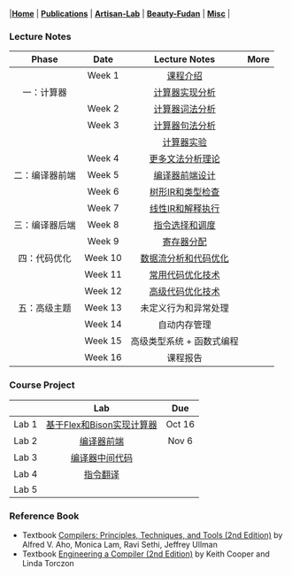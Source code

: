 |[<b>Home</b>](https://hxuhack.github.io/) | [<b>Publications</b>](../publication/list) | [<b>Artisan-Lab</b>](../lab/page) | [<b>Beauty-Fudan</b>](../photo/page) | [<b>Misc</b>](../misc/list) |


### Lecture Notes

| Phase | Date |Lecture Notes | More |
|:---------:|:---------:|:------------------:|:----------------------------------:|
| | Week 1    |[课程介绍](compiler/Lecture1-课程介绍.pdf) | |
|  一：计算器 |           |[计算器实现分析](compiler/Lecture2.1-计算器实现分析.pdf) | |
| | Week 2    |[计算器词法分析](compiler/Lecture2.2-计算器词法分析.pdf) | |
| | Week 3    |[计算器句法分析](compiler/Lecture2.3-计算器句式分析.pdf) | |
| |           |[计算器实验](compiler/Lecture2.4-计算器实验.pdf) | |
| | Week 4    |[更多文法分析理论](compiler/Lecture2.5-更多语法分析.pdf) | |
| 二：编译器前端 | Week 5 |[编译器前端设计](compiler/Lecture3.1-编译器前端.pdf) | |
| | Week 6    |[树形IR和类型检查](compiler/Lecture3.2-树形IR和类型检查.pdf) | |
| | Week 7    |[线性IR和解释执行](compiler/Lecture3.3-线性IR和解释执行.pdf) | |
| 三：编译器后端 | Week 8 | [指令选择和调度](compiler/Lecture4.1-指令选择和调度.pdf) | |
| | Week 9   | [寄存器分配](compiler/Lecture4.2-寄存器分配.pdf) | |
| 四：代码优化 | Week 10 | [数据流分析和代码优化](compiler/Lecture5.1-数据流分析和代码优化.pdf) | |
| | Week 11 | [常用代码优化技术](compiler/Lecture5.2-常用代码优化技术.pdf)| |
| | Week 12 | [高级代码优化技术](compiler/Lecture5.3-高级代码优化技术.pdf) | |
| 五：高级主题 | Week 13 | 未定义行为和异常处理 | |
| | Week 14 | 自动内存管理 | |
| | Week 15 | 高级类型系统 + 函数式编程 | |
| | Week 16 | 课程报告 | |

### Course Project

|           | Lab | Due |
|:---------:|:------------------:|:----------------------------------:|
| Lab 1    |[基于Flex和Bison实现计算器](compiler/lab1.zip) | Oct 16  |
| Lab 2    |[编译器前端](compiler/lab2.zip) | Nov 6 |
| Lab 3    |[编译器中间代码](compiler/lab3.zip) | |
| Lab 4    |[指令翻译](compiler/lab4.zip) | |
| Lab 5    | | |


### Reference Book
- Textbook [Compilers: Principles, Techniques, and Tools (2nd Edition)](https://suif.stanford.edu/dragonbook/) by Alfred V. Aho, Monica Lam, Ravi Sethi, Jeffrey Ullman
- Textbook [Engineering a Compiler (2nd Edition)](https://dl.acm.org/doi/pdf/10.5555/2737838) by Keith Cooper and Linda Torczon

